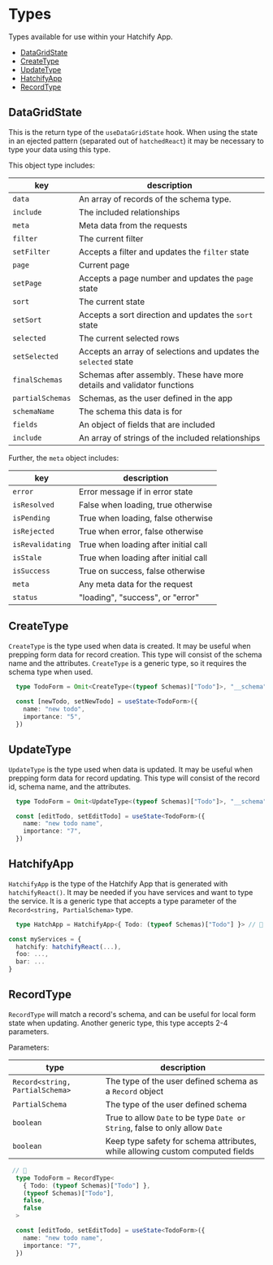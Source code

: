 # Types

Types available for use within your Hatchify App.

- [DataGridState](#datagridstate)
- [CreateType](#createtype)
- [UpdateType](#updatetype)
- [HatchifyApp](#hatchifyapp)
- [RecordType](#recordtype)

## DataGridState

This is the return type of the `useDataGridState` hook. When using the state in an ejected pattern (separated out of `hatchedReact`) it may be necessary to type your data using this type.

This object type includes:

| key              | description                                                             |
| ---------------- | ----------------------------------------------------------------------- |
| `data`           | An array of records of the schema type.                                 |
| `include`        | The included relationships                                              |
| `meta`           | Meta data from the requests                                             |
| `filter`         | The current filter                                                      |
| `setFilter`      | Accepts a filter and updates the `filter` state                         |
| `page`           | Current page                                                            |
| `setPage`        | Accepts a page number and updates the `page` state                      |
| `sort`           | The current state                                                       |
| `setSort`        | Accepts a sort direction and updates the `sort` state                   |
| `selected`       | The current selected rows                                               |
| `setSelected`    | Accepts an array of selections and updates the `selected` state         |
| `finalSchemas`   | Schemas after assembly. These have more details and validator functions |
| `partialSchemas` | Schemas, as the user defined in the app                                 |
| `schemaName`     | The schema this data is for                                             |
| `fields`         | An object of fields that are included                                   |
| `include`        | An array of strings of the included relationships                       |

Further, the `meta` object includes:

| key              | description                          |
| ---------------- | ------------------------------------ |
| `error`          | Error message if in error state      |
| `isResolved`     | False when loading, true otherwise   |
| `isPending`      | True when loading, false otherwise   |
| `isRejected`     | True when error, false otherwise     |
| `isRevalidating` | True when loading after initial call |
| `isStale`        | True when loading after initial call |
| `isSuccess`      | True on success, false otherwise     |
| `meta`           | Any meta data for the request        |
| `status`         | "loading", "success", or "error"     |

## CreateType

`CreateType` is the type used when data is created. It may be useful when prepping form data for record creation. This type will consist of the schema name and the attributes. `CreateType` is a generic type, so it requires the schema type when used.

```ts
  type TodoForm = Omit<CreateType<(typeof Schemas)["Todo"]>, "__schema"> // 👀
  
  const [newTodo, setNewTodo] = useState<TodoForm>({
    name: "new todo",
    importance: "5",
  })
```

## UpdateType

`UpdateType` is the type used when data is updated. It may be useful when prepping form data for record updating. This type will consist of the record id, schema name, and the attributes.

```ts
  type TodoForm = Omit<UpdateType<(typeof Schemas)["Todo"]>, "__schema"> // 👀

  const [editTodo, setEditTodo] = useState<TodoForm>({
    name: "new todo name",
    importance: "7",
  })
```

## HatchifyApp

`HatchifyApp` is the type of the Hatchify App that is generated with `hatchifyReact()`. It may be needed if you have services and want to type the service. It is a generic type that accepts a type parameter of the `Record<string, PartialSchema>` type.

```ts
  type HatchApp = HatchifyApp<{ Todo: (typeof Schemas)["Todo"] }> // 👀

const myServices = {
  hatchify: hatchifyReact(...),
  foo: ...,
  bar: ...
}
```

## RecordType

`RecordType` will match a record's schema, and can be useful for local form state when updating. Another generic type, this type accepts 2-4 parameters.

Parameters:

| type                            | description                                                                  |
| ------------------------------- | ---------------------------------------------------------------------------- |
| `Record<string, PartialSchema>` | The type of the user defined schema as a `Record` object                     |
| `PartialSchema`                 | The type of the user defined schema                                          |
| `boolean`                       | True to allow `Date` to be type `Date or String`, false to only allow `Date` |
| `boolean`                       | Keep type safety for schema attributes, while allowing custom computed fields|

```ts
 // 👀
  type TodoForm = RecordType<
    { Todo: (typeof Schemas)["Todo"] },
    (typeof Schemas)["Todo"],
    false,
    false
  >

  const [editTodo, setEditTodo] = useState<TodoForm>({
    name: "new todo name",
    importance: "7",
  })
```
